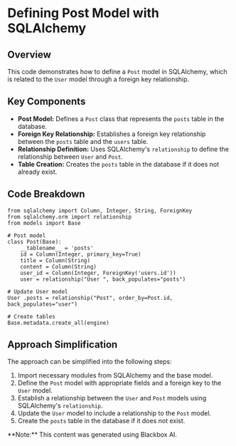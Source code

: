 # Defining Post Model with SQLAlchemy

## Overview

This code demonstrates how to define a `Post` model in SQLAlchemy, which is related to the `User` model through a foreign key relationship.

## Key Components

*   **Post Model:** Defines a `Post` class that represents the `posts` table in the database.
*   **Foreign Key Relationship:** Establishes a foreign key relationship between the `posts` table and the `users` table.
*   **Relationship Definition:** Uses SQLAlchemy's `relationship` to define the relationship between `User` and `Post`.
*   **Table Creation:** Creates the `posts` table in the database if it does not already exist.

## Code Breakdown

    from sqlalchemy import Column, Integer, String, ForeignKey
    from sqlalchemy.orm import relationship
    from models import Base

    # Post model
    class Post(Base):
        __tablename__ = 'posts'
        id = Column(Integer, primary_key=True)
        title = Column(String)
        content = Column(String)
        user_id = Column(Integer, ForeignKey('users.id'))
        user = relationship("User ", back_populates="posts")

    # Update User model
    User .posts = relationship("Post", order_by=Post.id, back_populates="user")

    # Create tables
    Base.metadata.create_all(engine)

## Approach Simplification

The approach can be simplified into the following steps:

1.  Import necessary modules from SQLAlchemy and the base model.
2.  Define the `Post` model with appropriate fields and a foreign key to the `User` model.
3.  Establish a relationship between the `User` and `Post` models using SQLAlchemy's `relationship`.
4.  Update the `User` model to include a relationship to the `Post` model.
5.  Create the `posts` table in the database if it does not exist.

<div class="note">**Note:** This content was generated using Blackbox AI.</div>